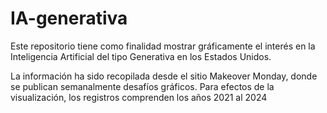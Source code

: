 # IA-generativa
Este repositorio tiene como finalidad mostrar gráficamente el interés en la Inteligencia Artificial del tipo Generativa en los Estados Unidos. 

La información ha sido recopilada desde el sitio Makeover Monday, donde se publican semanalmente desafíos gráficos. Para efectos de la visualización, los registros comprenden los años 2021 al 2024
